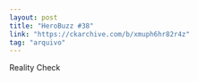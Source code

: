 ```yaml
---
layout: post
title: "HeroBuzz #38"
link: "https://ckarchive.com/b/xmuph6hr82r4z"
tag: "arquivo"
---
```

Reality Check